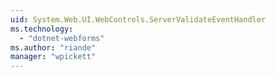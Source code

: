 ```yaml
---
uid: System.Web.UI.WebControls.ServerValidateEventHandler
ms.technology: 
  - "dotnet-webforms"
ms.author: "riande"
manager: "wpickett"
---
```

